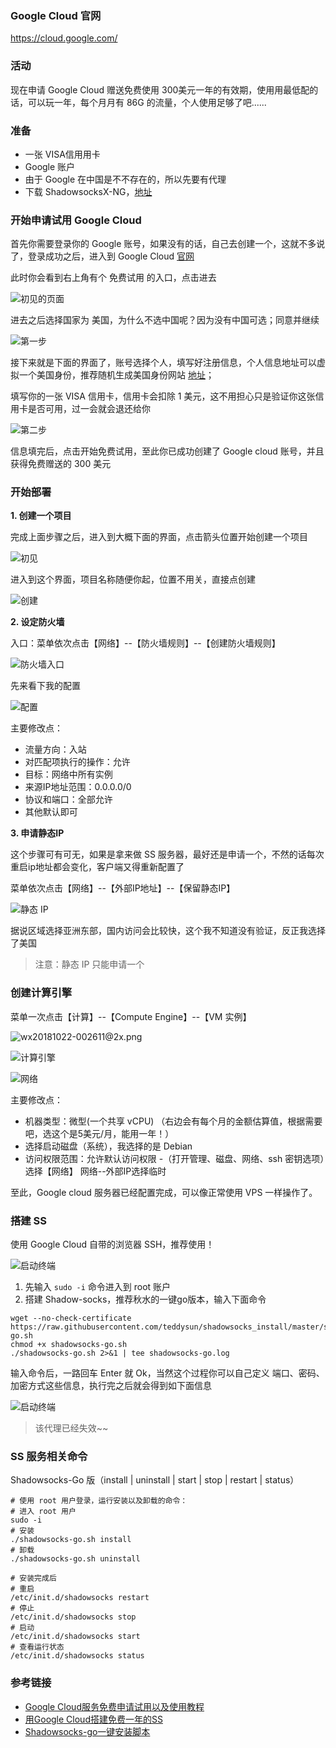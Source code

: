 ### Google Cloud 官网

https://cloud.google.com/

### 活动

现在申请 Google Cloud 赠送免费使用 300美元一年的有效期，使⽤用最低配的话，可以玩一年，每个⽉月有 86G 的流量，个人使⽤足够了吧......

### 准备

- 一张 VISA信⽤用卡
- Google 账户
- 由于 Google 在中国是不不存在的，所以先要有代理
- 下载 ShadowsocksX-NG，[地址](https://github.com/shadowsocks/ShadowsocksX-NG)

### 开始申请试用 Google Cloud

首先你需要登录你的 Google 账号，如果没有的话，自己去创建一个，这就不多说了，登录成功之后，进入到 Google Cloud [官网](https://cloud.google.com/)

此时你会看到右上角有个 免费试用 的入口，点击进去

![初见的页面](http://note.youdao.com/yws/res/1249/WEBRESOURCEc554016f48b8d88c3f540533af210f76)

进去之后选择国家为 美国，为什么不选中国呢？因为没有中国可选；同意并继续

![第一步](http://note.youdao.com/yws/res/1252/WEBRESOURCEf050a576e84fc936ba44f34aba607c89)

接下来就是下面的界面了，账号选择个人，填写好注册信息，个人信息地址可以虚拟一个美国身份，推荐随机生成美国身份网站 [地址](http://www.haoweichi.com/Index/random)；

填写你的一张 VISA 信用卡，信用卡会扣除 1 美元，这不用担心只是验证你这张信用卡是否可用，过一会就会退还给你

![第二步](http://note.youdao.com/yws/res/1257/WEBRESOURCE398d0f4f50b8d4108047f6c9f377147a)

信息填完后，点击开始免费试用，至此你已成功创建了 Google cloud 账号，并且获得免费赠送的 300 美元

### 开始部署

**1. 创建一个项目**

完成上面步骤之后，进入到大概下面的界面，点击箭头位置开始创建一个项目

![初见](http://note.youdao.com/yws/res/1260/WEBRESOURCE1d3f3f483a4726c8387321df7f30f790)

进入到这个界面，项目名称随便你起，位置不用关，直接点创建

![创建](http://note.youdao.com/yws/res/1265/WEBRESOURCEd26b99543adb83d10a991223570a5b8b)

**2. 设定防火墙**

入口：菜单依次点击【网络】--【防火墙规则】--【创建防火墙规则】

![防火墙入口](http://note.youdao.com/yws/res/1267/WEBRESOURCE60c1349414a8ffd56ab98218530fd24c)

先来看下我的配置

![配置](http://note.youdao.com/yws/res/1269/WEBRESOURCEb4b085190cd82812d7acc12a3ae07238)

主要修改点：

- 流量方向：入站  
- 对匹配项执行的操作：允许  
- 目标：网络中所有实例  
- 来源IP地址范围：0.0.0.0/0  
- 协议和端口：全部允许  
- 其他默认即可

**3. 申请静态IP**

这个步骤可有可⽆，如果是拿来做 SS 服务器，最好还是申请一个，不然的话每次重启ip地址都会变化，客户端又得重新配置了

菜单依次点击【网络】--【外部IP地址】--【保留静态IP】

![静态 IP](http://note.youdao.com/yws/res/1274/WEBRESOURCE7b44990d6c82ecc11484d0124248e6e1)

据说区域选择亚洲东部，国内访问会比较快，这个我不知道没有验证，反正我选择了美国

> 注意：静态 IP 只能申请一个

### 创建计算引擎

菜单一次点击【计算】--【Compute Engine】--【VM 实例】

![wx20181022-002611@2x.png](http://note.youdao.com/yws/res/1277/WEBRESOURCE23b1adfbe7eb091aa5fba2ecee1621b2)

![计算引擎](http://note.youdao.com/yws/res/1279/WEBRESOURCEb58c7f8a8d5b8813fc40f1010001f0e0)

![网络](http://note.youdao.com/yws/res/1281/WEBRESOURCE4a0b8ce3ea7161f2767fbc6cf22c3f21)

主要修改点：

- 机器类型：微型(一个共享 vCPU) （右边会有每个月的金额估算值，根据需要吧，选这个是5美元/月，能用一年！）
- 选择启动磁盘（系统），我选择的是 Debian
- 访问权限范围：允许默认访问权限
-（打开管理、磁盘、网络、ssh 密钥选项）选择【网络】
网络--外部IP选择临时

至此，Google cloud 服务器已经配置完成，可以像正常使用 VPS 一样操作了。

### 搭建 SS

使用 Google Cloud 自带的浏览器 SSH，推荐使用！

![启动终端](http://note.youdao.com/yws/res/1285/WEBRESOURCE95c75bbc335c8e3f3e145d4847bd6862)

1. 先输入 ``sudo -i`` 命令进入到 root 账户
2. 搭建 Shadow-socks，推荐秋水的一键go版本，输入下面命令

```
wget --no-check-certificate https://raw.githubusercontent.com/teddysun/shadowsocks_install/master/shadowsocks-go.sh
chmod +x shadowsocks-go.sh
./shadowsocks-go.sh 2>&1 | tee shadowsocks-go.log
```

输入命令后，一路回车 Enter 就 Ok，当然这个过程你可以自己定义 端口、密码、加密方式这些信息，执行完之后就会得到如下面信息

![启动终端](http://note.youdao.com/yws/res/1291/WEBRESOURCEa6fe1795b36fb7d837e804de936d9035)

> 该代理已经失效~~

### SS 服务相关命令

Shadowsocks-Go 版（install | uninstall | start | stop | restart | status）

```
# 使用 root 用户登录，运行安装以及卸载的命令：
# 进入 root 用户
sudo -i
# 安装
./shadowsocks-go.sh install
# 卸载
./shadowsocks-go.sh uninstall

# 安装完成后
# 重启
/etc/init.d/shadowsocks restart
# 停止
/etc/init.d/shadowsocks stop
# 启动
/etc/init.d/shadowsocks start
# 查看运行状态
/etc/init.d/shadowsocks status
```


### 参考链接

- [Google Cloud服务免费申请试用以及使用教程](https://51.ruyo.net/2144.html)
- [用Google Cloud搭建免费一年的SS](https://www.jianshu.com/p/6bd66829a1ce)
- [Shadowsocks-go一键安装脚本](https://teddysun.com/392.html)





